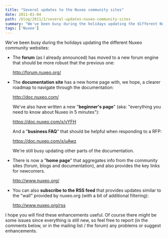 ```yaml
---
title: "Several updates to the Nuxeo community sites"
date: 2011-01-04
path: /blog/2011/1/several-updates-nuxeo-community-sites
summary: "We've been busy during the holidays updating the different Nuxeo community websites: The forum (as I already announced) has moved to a new forum engine that should be more robust that the previous one: http://forum.nuxeo.org/ The documentation site has a new home page with, we hope, a clearer roadmap to navigate through the documentation: http://doc.nuxeo.com/ We've also have written a new \"beginner's page\" (aka: \"everything you need to know about Nuxeo in 5 minutes\"): https://doc.nuxeo.com/x/vYFH And a \"business FAQ\" that should be helpful when responding to a RFP: https://doc.nuxeo.com/x/uAwz We're still busy updating other parts of the documentation."
tags: ['Nuxeo']
---
```


<p>We've been busy during the holidays updating the different Nuxeo community websites:</p>

<ul>

<li><p>The <strong>forum</strong> (as I already announced) has moved to a new forum engine that should be more robust that the previous one:</p>

<p><a href="http://forum.nuxeo.org/">http://forum.nuxeo.org/</a></p></li>

<li><p>The <strong>documentation site</strong> has a new home page with, we hope, a clearer roadmap to navigate through the documentation:</p>

<p><a href="http://doc.nuxeo.com/">http://doc.nuxeo.com/</a></p>

<p>We've also have written a new "<strong>beginner's page</strong>" (aka: "everything you need to know about Nuxeo in 5 minutes"):</p>

<p><a href="https://doc.nuxeo.com/x/vYFH">https://doc.nuxeo.com/x/vYFH</a></p>


<p>And a "<strong>business FAQ</strong>" that should be helpful when responding to a RFP:</p>

<p><a href="https://doc.nuxeo.com/x/uAwz">https://doc.nuxeo.com/x/uAwz</a></p>

<p>We're still busy updating other parts of the documentation.</p></li>

<li><p>There is now a "<strong>home page</strong>" that aggregates info from the community sites (forum, blogs and documentation), and also provides the key links for newcomers.</p>

<p><a href="http://www.nuxeo.org/">http://www.nuxeo.org/</a></p></li>

<li><p>You can also <strong>subscribe to the RSS feed</strong> that provides updates similar to the "wall" provided by nuxeo.org (with a bit of additional filtering):</p>

<p><a href="http://www.nuxeo.org/rss">http://www.nuxeo.org/rss</a></p></li>

</ul>

<p>I hope you will find these enhancements useful. Of course there might be some issues since everything is still new, so feel free to report (in the comments below, or in the mailing list / the forum) any problems or suggest enhancements.</p>

